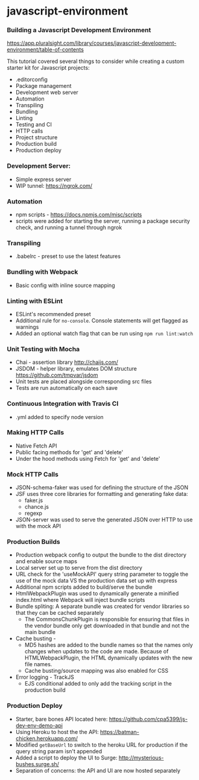 # javascript-environment

### Building a Javascript Development Environment
https://app.pluralsight.com/library/courses/javascript-development-environment/table-of-contents

This tutorial covered several things to consider while creating a custom starter kit for Javascript projects:

* .editorconfig
* Package management
* Development web server
* Automation
* Transpiling
* Bundling
* Linting
* Testing and CI
* HTTP calls
* Project structure
* Production build
* Production deploy

### Development Server:
* Simple express server
* WIP tunnel: https://ngrok.com/

### Automation
* npm scripts - https://docs.npmjs.com/misc/scripts
* scripts were added for starting the server, running a package security check, and running a tunnel through ngrok

### Transpiling
* .babelrc - preset to use the latest features

### Bundling with Webpack
* Basic config with inline source mapping

### Linting with ESLint
* ESLint's recommended preset
* Additional rule for `no-console`. Console statements will get flagged as warnings
* Added an optional watch flag that can be run using `npm run lint:watch`

### Unit Testing with Mocha
* Chai - assertion library http://chaijs.com/
* JSDOM - helper library, emulates DOM structure https://github.com/tmpvar/jsdom
* Unit tests are placed alongside corresponding src files 
* Tests are run automatically on each save

### Continuous Integration with Travis CI
* .yml added to specify node version

### Making HTTP Calls
* Native Fetch API
* Public facing methods for 'get' and 'delete'
* Under the hood methods using Fetch for 'get' and 'delete'

### Mock HTTP Calls
* JSON-schema-faker was used for defining the structure of the JSON
* JSF uses three core libraries for formatting and generating fake data:
    * faker.js
    * chance.js
    * regexp
* JSON-server was used to serve the generated JSON over HTTP to use with the mock API

### Production Builds
* Production webpack config to output the bundle to the dist directory and enable source maps
* Local server set up to serve from the dist directory
* URL check for the 'useMockAPI' query string parameter to toggle the use of the mock data VS the production data
set up with express
* Additional npm scripts added to build/serve the bundle
* HtmlWebpackPlugin was used to dynamically generate a minified index.html where Webpack will inject bundle scripts
* Bundle spliting: A separate bundle was created for vendor libraries so that they can be cached separately
    * The CommonsChunkPlugin is responsible for ensuring that files in the vendor bundle only get downloaded in that
    bundle and not the main bundle
* Cache busting - 
    * MD5 hashes are added to the bundle names so that the names only changes when updates to the code are made. 
    Because of HTMLWebpackPlugin, the HTML dynamically updates with the new file names.
    * Cache busting/source mapping was also enabled for CSS
* Error logging - TrackJS 
    * EJS conditional added to only add the tracking script in the production build
    
### Production Deploy
* Starter, bare bones API located here: https://github.com/cpa5399/js-dev-env-demo-api
* Using Heroku to host the the API: https://batman-chicken.herokuapp.com/
* Modified `getBaseUrl` to switch to the heroku URL for production if the query string param isn't appended
* Added a script to deploy the UI to Surge: http://mysterious-bushes.surge.sh/
* Separation of concerns: the API and UI are now hosted separately 



